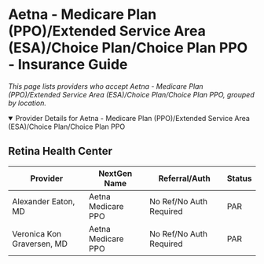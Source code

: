 # Aetna - Medicare Plan (PPO)/Extended Service Area (ESA)/Choice Plan/Choice Plan PPO - Insurance Guide

*This page lists providers who accept Aetna - Medicare Plan (PPO)/Extended Service Area (ESA)/Choice Plan/Choice Plan PPO, grouped by location.*

<details open><summary>Provider Details for Aetna - Medicare Plan (PPO)/Extended Service Area (ESA)/Choice Plan/Choice Plan PPO</summary>

## Retina Health Center

| Provider | NextGen Name | Referral/Auth | Status |
|----------|-------------|--------------|--------|
| Alexander Eaton, MD | Aetna Medicare PPO | No Ref/No Auth Required | PAR |
| Veronica Kon Graversen, MD | Aetna Medicare PPO | No Ref/No Auth Required | PAR |

</details>

